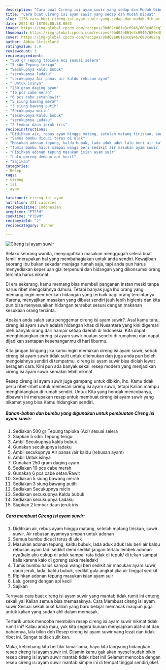 ```yaml
---
description: "Cara buat Cireng isi ayam suwir yang sedap dan Mudah Dibuat"
title: "Cara buat Cireng isi ayam suwir yang sedap dan Mudah Dibuat"
slug: 1256-cara-buat-cireng-isi-ayam-suwir-yang-sedap-dan-mudah-dibuat
date: 2021-03-18T06:08:58.084Z
image: https://img-global.cpcdn.com/recipes/9bd02e061e3c6946/680x482cq70/cireng-isi-ayam-suwir-foto-resep-utama.jpg
thumbnail: https://img-global.cpcdn.com/recipes/9bd02e061e3c6946/680x482cq70/cireng-isi-ayam-suwir-foto-resep-utama.jpg
cover: https://img-global.cpcdn.com/recipes/9bd02e061e3c6946/680x482cq70/cireng-isi-ayam-suwir-foto-resep-utama.jpg
author: Abbie Strickland
ratingvalue: 3.9
reviewcount: 3
recipeingredient:
- "500 gr Tepung tapioka Aci sesuai selera"
- "5 sdm Tepung terigu"
- "Secukupnya kaldu bubuk"
- "secukupnya ladaku"
- "secukupnya Air panas air kaldu rebusan ayam"
- " Untuk isinya"
- "250 gram daging ayam"
- "10 pcs cabe merah"
- "6 pcs cabe setanRawit"
- "5 siung bawang merah"
- "3 siung bawang putih"
- "Secukupnya micin"
- "secukupnya Kaldu bubuk"
- "secukupnya Ladaku"
- "2 lembar daun jeruk iris"
recipeinstructions:
- "Didihkan air, rebus ayam hingga matang, setelah matang tiriskan, suwir suwir. Air rebusan ayamnya simpan untuk adonan"
- "Semua bumbu dicuci terus di ulek"
- "Masukan adonan tepung, kaldu bubuk, lada aduk aduk lalu beri air kaldu rebusan ayam tadi sedikit demi sedikit jangan terlalu lembek adonan nya(kalo aku cukup di aduk sampai rata tidak di tepuk/ di tekan sampai kalis karena kalo di goreng suka meledak)"
- "Tumis bumbu halus sampai wangi beri sedikit air masukan ayam suwir, daun jeruk, lada, kaldu bubuk, sedikit gula angkat jika air tinggal sedikit"
- "Pipihkan adonan tepung masukan isian ayam suir"
- "Lalu goreng dengan api kecil"
- "Sajikan"
categories:
- Resep
tags:
- cireng
- isi
- ayam

katakunci: cireng isi ayam 
nutrition: 221 calories
recipecuisine: Indonesian
preptime: "PT25M"
cooktime: "PT59M"
recipeyield: "2"
recipecategory: Dinner

---
```



![Cireng isi ayam suwir](https://img-global.cpcdn.com/recipes/9bd02e061e3c6946/680x482cq70/cireng-isi-ayam-suwir-foto-resep-utama.jpg)

Selaku seorang wanita, menyuguhkan masakan menggugah selera buat famili merupakan hal yang membahagiakan untuk anda sendiri. Kewajiban seorang ibu bukan sekadar menjaga rumah saja, tapi anda pun harus menyediakan keperluan gizi terpenuhi dan hidangan yang dikonsumsi orang tercinta harus nikmat.

Di era  sekarang, kamu memang bisa membeli panganan instan meski tanpa harus ribet mengolahnya dahulu. Tetapi banyak juga lho orang yang memang ingin memberikan hidangan yang terbaik bagi orang tercintanya. Karena, menyajikan masakan yang dibuat sendiri jauh lebih higienis dan kita pun bisa menyesuaikan hidangan tersebut sesuai dengan makanan kesukaan orang tercinta. 



Apakah anda salah satu penggemar cireng isi ayam suwir?. Asal kamu tahu, cireng isi ayam suwir adalah hidangan khas di Nusantara yang kini digemari oleh banyak orang dari hampir setiap daerah di Indonesia. Kita dapat menghidangkan cireng isi ayam suwir buatan sendiri di rumahmu dan dapat dijadikan santapan kesenanganmu di hari liburmu.

Kita jangan bingung jika kamu ingin memakan cireng isi ayam suwir, sebab cireng isi ayam suwir tidak sulit untuk ditemukan dan juga anda pun boleh mengolahnya sendiri di tempatmu. cireng isi ayam suwir bisa diolah lewat beragam cara. Kini pun ada banyak sekali resep modern yang menjadikan cireng isi ayam suwir semakin lebih nikmat.

Resep cireng isi ayam suwir juga gampang untuk dibikin, lho. Kamu tidak perlu ribet-ribet untuk memesan cireng isi ayam suwir, tetapi Kalian mampu menghidangkan di rumah sendiri. Untuk Kita yang hendak mencobanya, dibawah ini merupakan resep untuk membuat cireng isi ayam suwir yang nikamat yang bisa Kamu hidangkan sendiri.

<!--inarticleads1-->

##### Bahan-bahan dan bumbu yang digunakan untuk pembuatan Cireng isi ayam suwir:

1. Sediakan 500 gr Tepung tapioka (Aci) sesuai selera
1. Siapkan 5 sdm Tepung terigu
1. Ambil Secukupnya kaldu bubuk
1. Gunakan secukupnya ladaku
1. Ambil secukupnya Air panas /air kaldu (rebusan ayam)
1. Ambil  Untuk isinya
1. Gunakan 250 gram daging ayam
1. Sediakan 10 pcs cabe merah
1. Gunakan 6 pcs cabe setan/Rawit
1. Sediakan 5 siung bawang merah
1. Sediakan 3 siung bawang putih
1. Sediakan Secukupnya micin
1. Sediakan secukupnya Kaldu bubuk
1. Sediakan secukupnya Ladaku
1. Siapkan 2 lembar daun jeruk iris




<!--inarticleads2-->

##### Cara membuat Cireng isi ayam suwir:

1. Didihkan air, rebus ayam hingga matang, setelah matang tiriskan, suwir suwir. Air rebusan ayamnya simpan untuk adonan
1. Semua bumbu dicuci terus di ulek
1. Masukan adonan tepung, kaldu bubuk, lada aduk aduk lalu beri air kaldu rebusan ayam tadi sedikit demi sedikit jangan terlalu lembek adonan nya(kalo aku cukup di aduk sampai rata tidak di tepuk/ di tekan sampai kalis karena kalo di goreng suka meledak)
1. Tumis bumbu halus sampai wangi beri sedikit air masukan ayam suwir, daun jeruk, lada, kaldu bubuk, sedikit gula angkat jika air tinggal sedikit
1. Pipihkan adonan tepung masukan isian ayam suir
1. Lalu goreng dengan api kecil
1. Sajikan




Ternyata cara buat cireng isi ayam suwir yang mantab tidak rumit ini enteng sekali ya! Kalian semua bisa memasaknya. Cara Membuat cireng isi ayam suwir Sesuai sekali buat kalian yang baru belajar memasak maupun juga untuk kalian yang sudah ahli dalam memasak.

Tertarik untuk mencoba membikin resep cireng isi ayam suwir nikmat tidak rumit ini? Kalau anda mau, yuk kita segera buruan menyiapkan alat-alat dan bahannya, lalu bikin deh Resep cireng isi ayam suwir yang lezat dan tidak ribet ini. Sangat taidak sulit kan. 

Maka, ketimbang kita berfikir lama-lama, hayo kita langsung hidangkan resep cireng isi ayam suwir ini. Dijamin kamu gak akan nyesel sudah bikin resep cireng isi ayam suwir mantab tidak ribet ini! Selamat mencoba dengan resep cireng isi ayam suwir mantab simple ini di tempat tinggal sendiri,oke!.

